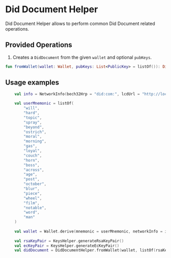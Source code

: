 # Did Document Helper
Did Document Helper allows to perform common Did Document related operations.


## Provided Operations
1. Creates a `DidDocument` from the given `wallet` and optional `pubKeys`.
```kotlin
fun fromWallet(wallet: Wallet, pubKeys: List<PublicKey> = listOf()): DidDocument
```
## Usage examples
```kotlin
    val info = NetworkInfo(bech32Hrp = "did:com:", lcdUrl = "http://localhost:1317")

    val userMnemonic = listOf(
        "will",
        "hard",
        "topic",
        "spray",
        "beyond",
        "ostrich",
        "moral",
        "morning",
        "gas",
        "loyal",
        "couch",
        "horn",
        "boss",
        "across",
        "age",
        "post",
        "october",
        "blur",
        "piece",
        "wheel",
        "film",
        "notable",
        "word",
        "man"
    )
    
    val wallet = Wallet.derive(mnemonic = userMnemonic, networkInfo = info)
    
    val rsaKeyPair = KeysHelper.generateRsaKeyPair()
    val ecKeyPair = KeysHelper.generateEcKeyPair()
    val didDocument = DidDocumentHelper.fromWallet(wallet, listOf(rsaKeyPair.public, ecKeyPair.public))
```
